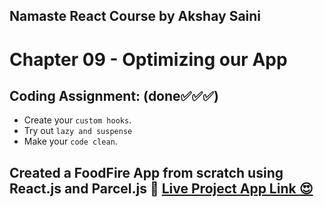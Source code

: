 ## Namaste React Course by Akshay Saini
# Chapter 09 - Optimizing our App


## Coding Assignment: (done✅✅✅)
- Create your `custom hooks`.
- Try out `lazy and suspense`
- Make your `code clean`.


## Created a FoodFire App from scratch using React.js and Parcel.js 🚀 [Live Project App Link 😍](https://foodfire-chapter09.netlify.app/)
